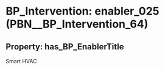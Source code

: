 # BP_Intervention: __enabler_025__ (PBN__BP_Intervention_64)

## Property: has_BP_EnablerTitle

Smart HVAC

